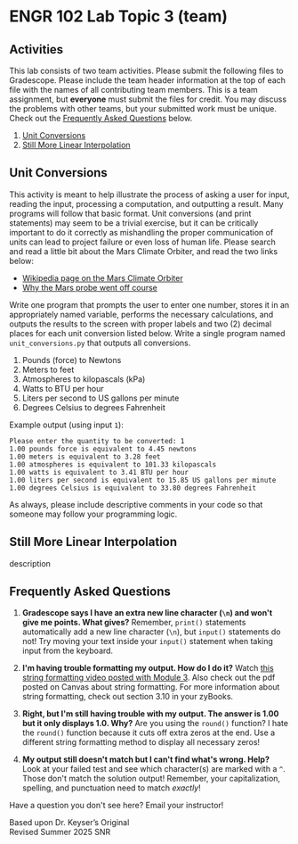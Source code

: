 # ENGR 102 Lab Topic 3 (team)

## Activities
This lab consists of two team activities. Please submit the following files to Gradescope. Please include the team header information at the top of each file with the names of all contributing team members. This is a team assignment, but **everyone** must submit the files for credit. You may discuss the problems with other teams, but your submitted work must be unique. Check out the [Frequently Asked Questions](#frequently-asked-questions) below. 

1. [Unit Conversions](#unit-conversions)
2. [Still More Linear Interpolation](#still-more-linear-interpolation)

## Unit Conversions
This activity is meant to help illustrate the process of asking a user for input, reading the input, processing a computation, and outputting a result. Many programs will follow that basic format. Unit conversions (and print statements) may seem to be a trivial exercise, but it can be critically important to do it correctly as mishandling the proper communication of units can lead to project failure or even loss of human life. Please search and read a little bit about the Mars Climate Orbiter, and read the two links below:

- [Wikipedia page on the Mars Climate Orbiter](https://en.wikipedia.org/wiki/Mars_Climate_Orbiter)
- [Why the Mars probe went off course](https://spectrum.ieee.org/why-the-mars-probe-went-off-course)

Write one program that prompts the user to enter one number, stores it in an appropriately named variable, performs the necessary calculations, and outputs the results to the screen with proper labels and two (2) decimal places for each unit conversion listed below. Write a single program named `unit_conversions.py` that outputs all conversions.

1. Pounds (force) to Newtons
2. Meters to feet
3. Atmospheres to kilopascals (kPa)
4. Watts to BTU per hour
5. Liters per second to US gallons per minute
6. Degrees Celsius to degrees Fahrenheit

Example output (using input `1`):
```
Please enter the quantity to be converted: 1
1.00 pounds force is equivalent to 4.45 newtons
1.00 meters is equivalent to 3.28 feet
1.00 atmospheres is equivalent to 101.33 kilopascals
1.00 watts is equivalent to 3.41 BTU per hour
1.00 liters per second is equivalent to 15.85 US gallons per minute
1.00 degrees Celsius is equivalent to 33.80 degrees Fahrenheit
```

As always, please include descriptive comments in your code so that someone may follow your programming logic.


## Still More Linear Interpolation
description

## Frequently Asked Questions
1. **Gradescope says I have an extra new line character (`\n`) and won't give me points. What gives?** Remember, `print()` statements automatically add a new line character (`\n`), but `input()` statements do not! Try moving your text inside your `input()` statement when taking input from the keyboard.

2. **I'm having trouble formatting my output. How do I do it?** Watch [this string formatting video posted with Module 3](https://mediasite.tamu.edu/Mediasite/Play/95fc0a90130d47f5802d87e1d3020ecd1d). Also check out the pdf posted on Canvas about string formatting. For more information about string formatting, check out section 3.10 in your zyBooks.

3. **Right, but I'm still having trouble with my output. The answer is 1.00 but it only displays 1.0. Why?** Are you using the `round()` function? I hate the `round()` function because it cuts off extra zeros at the end. Use a different string formatting method to display all necessary zeros!

4. **My output still doesn't match but I can't find what's wrong. Help?** Look at your failed test and see which character(s) are marked with a `^`. Those don't match the solution output! Remember, your capitalization, spelling, and punctuation need to match *exactly*!

Have a question you don't see here? Email your instructor!

Based upon Dr. Keyser’s Original<br/>
Revised Summer 2025 SNR
